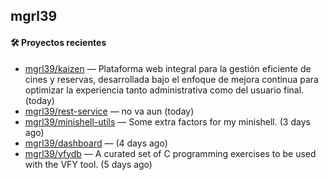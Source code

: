## mgrl39 












#### 🛠 Proyectos recientes

- [mgrl39/kaizen](https://github.com/mgrl39/kaizen) — Plataforma web integral para la gestión eficiente de cines y reservas, desarrollada bajo el enfoque de mejora continua para optimizar la experiencia tanto administrativa como del usuario final. (today)
- [mgrl39/rest-service](https://github.com/mgrl39/rest-service) — no va aun  (today)
- [mgrl39/minishell-utils](https://github.com/mgrl39/minishell-utils) — Some extra factors for my minishell.  (3 days ago)
- [mgrl39/dashboard](https://github.com/mgrl39/dashboard) —  (4 days ago)
- [mgrl39/vfydb](https://github.com/mgrl39/vfydb) — A curated set of C programming exercises to be used with the VFY tool. (5 days ago)




